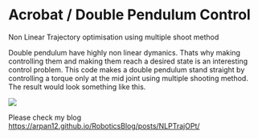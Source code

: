 # Acrobat / Double Pendulum Control
Non Linear Trajectory optimisation using multiple shoot method

Double pendulum have highly non linear dymanics. Thats why making controlling them and making them reach a desired state is an interesting control problem. This code makes a double pendulum stand straight by controlling a torque only at the mid joint using multiple shooting method. The result would look something like this. 

[![](https://markdown-videos-api.jorgenkh.no/youtube/JyNMFzWQudE)](https://youtu.be/JyNMFzWQudE)

Please check my blog https://arpan12.github.io/RoboticsBlog/posts/NLPTrajOPt/
